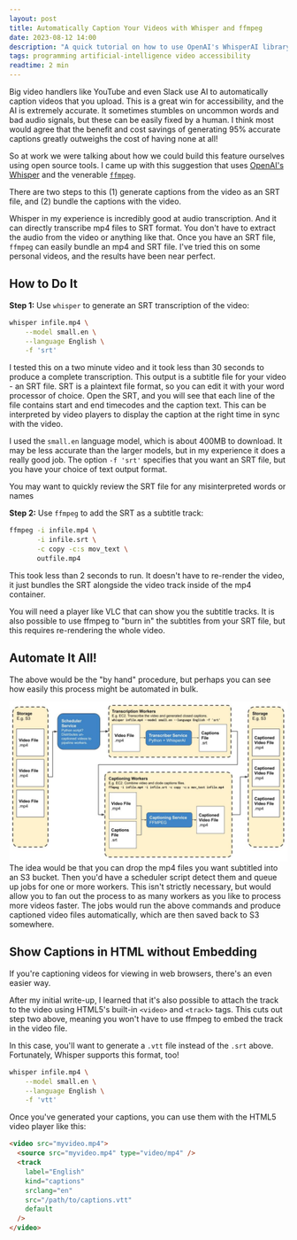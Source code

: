 ```yaml
---
layout: post
title: Automatically Caption Your Videos with Whisper and ffmpeg
date: 2023-08-12 14:00
description: "A quick tutorial on how to use OpenAI's WhisperAI library to automatically generate high-quality closed captions for your videos and attach them to your videos using ffmpeg. This process is entirely offline, meaning it's efficient and safe from prying eyes!"
tags: programming artificial-intelligence video accessibility
readtime: 2 min
---
```


Big video handlers like YouTube and even Slack use AI to automatically caption videos that you upload. This is a great win for accessibility, and the AI is extremely accurate. It sometimes stumbles on uncommon words and bad audio signals, but these can be easily fixed by a human. I think most would agree that the benefit and cost savings of generating 95% accurate captions greatly outweighs the cost of having none at all!

So at work we were talking about how we could build this feature ourselves using open source tools. I came up with this suggestion that uses [OpenAI's Whisper](https://github.com/openai/whisper) and the venerable [`ffmpeg`](https://www.ffmpeg.org/).

There are two steps to this (1) generate captions from the video as an SRT file, and (2) bundle the captions with the video.

Whisper in my experience is incredibly good at audio transcription. And it can directly transcribe mp4 files to SRT format. You don't have to extract the audio from the video or anything like that. Once you have an SRT file, `ffmpeg` can easily bundle an mp4 and SRT file. I've tried this on some personal videos, and the results have been near perfect.

## How to Do It

**Step 1:** Use `whisper` to generate an SRT transcription of the video:

```bash
whisper infile.mp4 \
    --model small.en \
    --language English \
    -f 'srt'
```

I tested this on a two minute video and it took less than 30 seconds to produce a complete transcription. This output is a subtitle file for your video - an SRT file. SRT is a plaintext file format, so you can edit it with your word processor of choice. Open the SRT, and you will see that each line of the file contains start and end timecodes and the caption text. This can be interpreted by video players to display the caption at the right time in sync with the video.

I used the `small.en` language model, which is about 400MB to download. It may be less accurate than the larger models, but in my experience it does a really good job. The option `-f 'srt'` specifies that you want an SRT file, but you have your choice of text output format.

You may want to quickly review the SRT file for any misinterpreted words or names

**Step 2:** Use `ffmpeg` to add the SRT as a subtitle track:

```bash
ffmpeg -i infile.mp4 \
       -i infile.srt \
       -c copy -c:s mov_text \
       outfile.mp4
```

This took less than 2 seconds to run. It doesn't have to re-render the video, it just bundles the SRT alongside the video track inside of the mp4 container.

You will need a player like VLC that can show you the subtitle tracks. It is also possible to use ffmpeg to "burn in" the subtitles from your SRT file, but this requires re-rendering the whole video.

## Automate It All!

The above would be the "by hand" procedure, but perhaps you can see how easily this process might be automated in bulk.

![Automatic Video Captioning Pipeline Sketch](/static/images/posts/2023-08-12-closed-captioning-data-pipeline-sketch.jpg)
The idea would be that you can drop the mp4 files you want subtitled into an S3 bucket. Then you'd have a scheduler script detect them and queue up jobs for one or more workers. This isn't strictly necessary, but would allow you to fan out the process to as many workers as you like to process more videos faster. The jobs would run the above commands and produce captioned video files automatically, which are then saved back to S3 somewhere.

## Show Captions in HTML without Embedding

If you're captioning videos for viewing in web browsers, there's an even easier way.

After my initial write-up, I learned that it's also possible to attach the track to the video using HTML5's built-in `<video>` and `<track>` tags. This cuts out step two above, meaning you won't have to use ffmpeg to embed the track in the video file.

In this case, you'll want to generate a `.vtt` file instead of the `.srt` above. Fortunately, Whisper supports this format, too!

```bash
whisper infile.mp4 \
    --model small.en \
    --language English \
    -f 'vtt'
```

Once you've generated your captions, you can use them with the HTML5 video player like this:

```html
<video src="myvideo.mp4">
  <source src="myvideo.mp4" type="video/mp4" />
  <track
    label="English"
    kind="captions"
    srclang="en"
    src="/path/to/captions.vtt"
    default
  />
</video>
```
